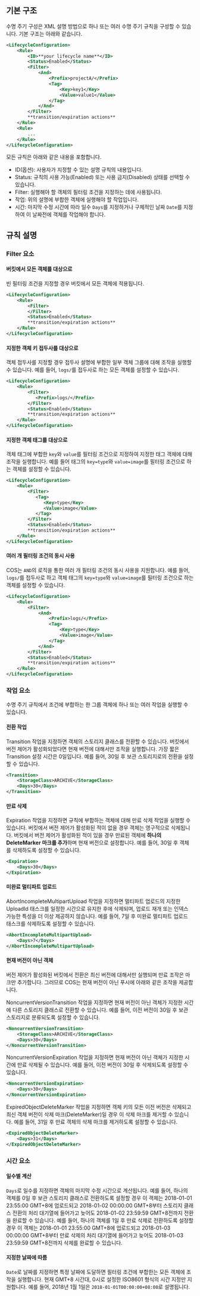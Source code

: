 ## 기본 구조

수명 주기 구성은 XML 설명 방법으로 하나 또는 여러 수명 주기 규칙을 구성할 수 있습니다. 기본 구조는 아래와 같습니다.

```xml
<LifecycleConfiguration>
	<Rule>
		<ID>**your lifecycle name**</ID>
        <Status>Enabled</Status>
        <Filter>
            <And>
            	<Prefix>projectA/</Prefix>
                <Tag>
                	<Key>key1</Key>
                    <Value>value1</Value>
                </Tag>
            </And>
        </Filter>
        **transition/expiration actions**
	</Rule>
	<Rule>
		...
	</Rule>
</LifecycleConfiguration>
```

모든 규칙은 아래와 같은 내용을 포함합니다.

- ID(옵션): 사용자가 지정할 수 있는 설명 규칙의 내용입니다.
- Status: 규칙의 사용 가능(Enabled) 또는 사용 금지(Disabled) 상태를 선택할 수 있습니다.
- Filter: 실행해야 할 객체의 필터링 조건을 지정하는 데에 사용됩니다.
- 작업: 위의 설명에 부합한 객체에 실행해야 할 작업입니다.
- 시간: 마지막 수정 시간에 따라 일수 `Days`를 지정하거나 구체적인 날짜 `Date`를 지정하여 이 날짜전에 객체를 작업해야 합니다.

## 규칙 설명

### Filter 요소

#### 버킷에서 모든 객체를 대상으로

빈 필터링 조건을 지정할 경우 버킷에서 모든 객체에 적용됩니다.

```xml
<LifecycleConfiguration>
    <Rule>
        <Filter>
        </Filter>
        <Status>Enabled</Status>
        **transition/expiration actions**
    </Rule>
</LifecycleConfiguration>
```

#### 지정한 객체 키 접두사를 대상으로

객체 접두사를 지정할 경우 접두사 설명에 부합한 일부 객체 그룹에 대해 조작을 실행할 수 있습니다. 예를 들어, `logs/`를 접두사로 하는 모든 객체를 설정할 수 있습니다.

```xml
<LifecycleConfiguration>
    <Rule>
        <Filter>
           <Prefix>logs/</Prefix>
        </Filter>
        <Status>Enabled</Status>
        **transition/expiration actions**
    </Rule>
</LifecycleConfiguration>
```

#### 지정한 객체 태그를 대상으로

객체 태그에 부합한 `key`와 `value`를 필터링 조건으로 지정하여 지정한 태그 객체에 대해 조작을 실행합니다. 예를 들어 태그의 `key=type`와 `value=image`를 필터링 조건으로 하는 객체를 설정할 수 있습니다.

```xml
<LifecycleConfiguration>
    <Rule>
        <Filter>
           <Tag>
              <Key>type</Key>
              <Value>image</Value>
           </Tag>
        </Filter>
        <Status>Enabled</Status>
        **transition/expiration actions**
    </Rule>
</LifecycleConfiguration>
```

#### 여러 개 필터링 조건의 동시 사용

COS는 `AND`의 로직을 통한 여러 개 필터링 조건의 동시 사용을 지원합니다. 예를 들어, `logs/`를 접두사로 하고 객체 태그의 `key=type`와 `value=image`를 필터링 조건으로 하는 객체를 설정할 수 있습니다.

```xml
<LifecycleConfiguration>
    <Rule>
        <Filter>
            <And>
            	<Prefix>logs/</Prefix>
                <Tag>
              		<Key>type</Key>
              		<Value>image</Value>
           		</Tag>
            </And>
        </Filter>
        <Status>Enabled</Status>
        **transition/expiration actions**
    </Rule>
</LifecycleConfiguration>
```

### 작업 요소

수명 주기 규칙에서 조건에 부합하는 한 그룹 객체에 하나 또는 여러 작업을 실행할 수 있습니다.

#### 전환 작업

Transition 작업을 지정하면 객체의 스토리지 클래스를 전환할 수 있습니다. 버킷에서 버전 제어가 활성화되었다면 현재 버전에 대해서만 조작을 실행합니다. 가장 짧은 Transition 설정 시간은 0일입니다. 예를 들어, 30일 후 보관 스토리지로의 전환을 설정할 수 있습니다.

```xml
<Transition>
	<StorageClass>ARCHIVE</StorageClass>
    <Days>30</Days>
</Transition>
```

#### 만료 삭제

Expiration 작업을 지정하면 규칙에 부합하는 객체에 대해 만료 삭제 작업을 실행할 수 있습니다. 버킷에서 버전 제어가 활성화된 적이 없을 경우 객체는 영구적으로 삭제됩니다. 버킷에서 버전 제어가 활성화된 적이 있을 경우 만료된 객체에 **하나의 DeleteMarker 마크를 추가**하며 현재 버전으로 설정합니다. 예를 들어, 30일 후 객체를 삭제하도록 설정할 수 있습니다.

```xml
<Expiration>
	<Days>30</Days>
</Expiration>
```

#### 미완료 멀티파트 업로드

AbortIncompleteMultipartUpload 작업을 지정하면 멀티파트 업로드의 지정한 UploadId 태스크를 일정한 시간으로 유지한 후에 삭제되며, 업로드 재개 또는 인덱스 가능한 특성을 더 이상 제공하지 않습니다. 예를 들어, 7일 후 미완료 멀티파트 업로드 태스크를 삭제하도록 설정할 수 있습니다.

```xml
<AbortIncompleteMultipartUpload>
	<Days>7</Days>
</AbortIncompleteMultipartUpload>
```

#### 현재 버전이 아닌 객체

버전 제어가 활성화된 버킷에서 전환은 최신 버전에 대해서만 실행되며 만료 조작은 마크만 추가합니다. 그러므로 COS는 현재 버전이 아닌 푸시에 아래와 같은 조작을 제공합니다.

NoncurrentVersionTransition 작업을 지정하면 현재 버전이 아닌 객체가 지정한 시간에 다른 스토리지 클래스로 전환할 수 있습니다. 예를 들어, 이전 버전이 30일 후 보관 스토리지로 분류되도록 설정할 수 있습니다.

```xml
<NoncurrentVersionTransition>
	<StorageClass>ARCHIVE</StorageClass>
    <Days>30</Days>
</NoncurrentVersionTransition>
```

NoncurrentVersionExpiration 작업을 지정하면 현재 버전이 아닌 객체가 지정한 시간에 만료 삭제될 수 있습니다. 예를 들어, 이전 버전이 30일 후 삭제되도록 설정할 수 있습니다.

```xml
<NoncurrentVersionExpiration>
	<Days>30</Days>
</NoncurrentVersionExpiration>
```

ExpiredObjectDeleteMarker 작업을 지정하면 객체 키의 모든 이전 버전은 삭제되고 최신 객체 버전이 삭제 마크(DeleteMarker)일 경우 이 삭제 마크를 제거할 수 있습니다. 예를 들어, 31일 후 만료 객체의 삭제 마크를 제거하도록 설정할 수 있습니다.

```xml
<ExpiredObjectDeleteMarker>
	<Days>31</Days>
</ExpiredObjectDeleteMarker>
```

### 시간 요소

#### 일수별 계산

`Days`로 일수를 지정하면 객체의 마지막 수정 시간으로 계산됩니다.
예를 들어, 하나의 객체를 0일 후 보관 스토리지 클래스로 전환하도록 설정할 경우 이 객체는 2018-01-01 23:55:00 GMT+8에 업로드되고 2018-01-02 00:00:00 GMT+8부터 스토리지 클래스 전환의 처리 대기열에 들어가고 늦어도 2018-01-02 23:59:59 GMT+8전까지 전환을 완료할 수 있습니다.
예를 들어, 하나의 객체를 1일 후 만료 삭제로 전환하도록 설정할 경우 이 객체는 2018-01-01 23:55:00 GMT+8에 업로드되고 2018-01-03 00:00:00 GMT+8부터 만료 삭제의 처리 대기열에 들어가고 늦어도 2018-01-03 23:59:59 GMT+8전까지 삭제를 완료할 수 있습니다.

#### 지정한 날짜에 따름

`Date`로 날짜를 지정하면 특정 날짜에 도달하면 필터링 조건에 부합한는 모든 객체에 조작을 실행합니다. 현재 GMT+8 시간대, 0시로 설정한 ISO8601 형식의 시간 지정만 지원합니다.
예를 들어, 2018년 1월 1일은 `2018-01-01T00:00:00+08:00`로 설명됩니다.
